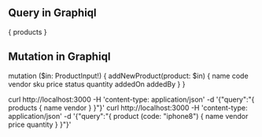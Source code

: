 ## Query in Graphiql
{
    products
}

## Mutation in Graphiql
mutation ($in: ProductInput!) {
  addNewProduct(product: $in) {
    name
    code
    vendor
    sku
    price
    status
    quantity
    addedOn
    addedBy
  }
}

curl http://localhost:3000 -H 'content-type: application/json' -d '{"query":"{ products { name vendor } }"}'
curl http://localhost:3000 -H 'content-type: application/json' -d '{"query":"{ product (code: \"iphone8\") { name vendor price quantity } }"}'
